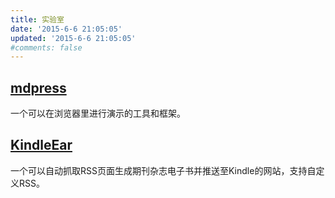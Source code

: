 ```yaml
---
title: 实验室
date: '2015-6-6 21:05:05'
updated: '2015-6-6 21:05:05'
#comments: false
---
```

## [mdpress](/lab/mdpress/)

一个可以在浏览器里进行演示的工具和框架。

## [KindleEar](http://kindleear.ptbsare.org)

一个可以自动抓取RSS页面生成期刊杂志电子书并推送至Kindle的网站，支持自定义RSS。
